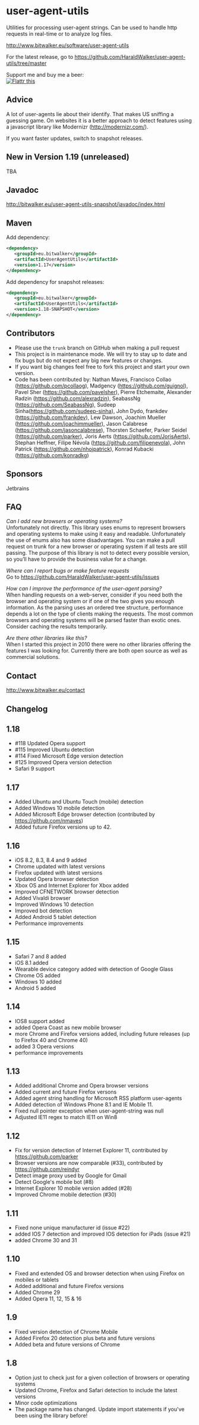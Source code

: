 user-agent-utils
================

Utilities for processing user-agent strings. Can be used to handle http requests in real-time or to analyze log files.

http://www.bitwalker.eu/software/user-agent-utils

For the latest release, go to
https://github.com/HaraldWalker/user-agent-utils/tree/master

Support me and buy me a beer:  
<a href="http://flattr.com/thing/1968218/HaraldWalkeruser-agent-utils-on-GitHub" target="_blank"><img src="http://api.flattr.com/button/flattr-badge-large.png" alt="Flattr this" title="Flattr this" border="0" /></a>

Advice
------
A lot of user-agents lie about their identify. That makes US sniffing a guessing game. On websites it is a better approach to detect features using a javascript library like Modernizr (http://modernizr.com/).  

If you want faster updates, switch to snapshot releases.     

New in Version 1.19 (unreleased)
-------------------
TBA

Javadoc
-------
http://bitwalker.eu/user-agent-utils-snapshot/javadoc/index.html

Maven
-----

Add dependency:
```xml
<dependency>
   <groupId>eu.bitwalker</groupId>
   <artifactId>UserAgentUtils</artifactId>
   <version>1.17</version>
</dependency>
```

Add dependency for snapshot releases:
```xml
<dependency>
   <groupId>eu.bitwalker</groupId>
   <artifactId>UserAgentUtils</artifactId>
   <version>1.18-SNAPSHOT</version>
</dependency>
```

Contributors
------------
* Please use the `trunk` branch on GitHub when making a pull request
* This project is in maintenance mode. We will try to stay up to date and fix bugs but do not expect any big new features or changes. 
* If you want big changes feel free to fork this project and start your own version.
* Code has been contributed by: Nathan Maves, Francisco Collao (https://github.com/pcollaog), Madgency (https://github.com/guignol), Pavel Sher (https://github.com/pavelsher), Pierre Etchemaite, Alexander Radzin (https://github.com/alexradzin), SeabassNg (https://github.com/SeabassNg), Sudeep Sinha(https://github.com/sudeep-sinha), John Dydo, frankdev (https://github.com/frankdev), Lew Dawson, Joachim Mueller (https://github.com/joachimmueller), Jason Calabrese (https://github.com/jasoncalabrese), Thorsten Schaefer, Parker Seidel (https://github.com/parker), Joris Aerts (https://github.com/JorisAerts), Stephan Heffner, Filipe Névola (https://github.com/filipenevola), John Patrick (https://github.com/nhojpatrick), Konrad Kubacki (https://github.com/konradkg)

Sponsors
--------
Jetbrains  


FAQ
---

_Can I add new browsers or operating systems?_  
Unfortunately not directly. This library uses enums to represent browsers and operating systems to make using it easy and readable. Unfortunately the use of enums also has some disadvantages. You can make a pull request on trunk for a new browser or operating system if all tests are still passing. The purpose of this library is not to detect every possible version, so you’ll have to provide the business value for a change.

_Where can I report bugs or make feature requests_  
Go to https://github.com/HaraldWalker/user-agent-utils/issues

_How can I improve the performance of the user-agent parsing?_  
When handling requests on a web-server, consider if you need both the browser and operating system or if one of the two gives you enough information. As the parsing uses an ordered tree structure, performance depends a lot on the type of clients making the requests. The most common browsers and operating systems will be parsed faster than exotic ones. Consider caching the results temporarily.

_Are there other libraries like this?_  
When I started this project in 2010 there were no other libraries offering the features I was looking for. Currently there are both open source as well as commercial solutions.

Contact
-------
http://www.bitwalker.eu/contact  

Changelog
---------

1.18
----
- #118 Updated Opera support
- #115 Improved Ubuntu detection
- #114 Fixed Microsoft Edge version detection
- #125 Improved Opera version detection
- Safari 9 support

1.17
----
- Added Ubuntu and Ubuntu Touch (mobile) detection  
- Added Windows 10 mobile detection  
- Added Microsoft Edge browser detection (contributed by https://github.com/nmaves)  
- Added future Firefox versions up to 42.

1.16
----
- iOS 8.2, 8.3, 8.4 and 9 added
- Chrome updated with latest versions
- Firefox updated with latest versions 
- Updated Opera browser detection
- Xbox OS and Internet Explorer for Xbox added  
- Improved CFNETWORK browser detection 
- Added Vivaldi browser
- Improved Windows 10 detection
- Improved bot detection
- Added Android 5 tablet detection
- Performance improvements

1.15
----
- Safari 7 and 8 added
- iOS 8.1 added
- Wearable device category added with detection of Google Glass
- Chrome OS added
- Windows 10 added
- Android 5 added

1.14
----
- IOS8 support added  
- added Opera Coast as new mobile browser  
- more Chrome and Firefox versions added, including future releases (up to Firefox 40 and Chrome 40)
- added 3 Opera versions  
- performance improvements

1.13  
----  
* Added additional Chrome and Opera browser versions
* Added current and future Firefox versons
* Added agent string handling for Microsoft RSS platform user-agents
* Added detection of Windows Phone 8.1 and IE Mobile 11.
* Fixed null pointer exception when user-agent-string was null
* Adjusted IE11 regex to match IE11 on Win8 


1.12
----
* Fix for version detection of Internet Explorer 11, contributed by https://github.com/parker
* Browser versions are now comparable (#33), contributed by https://github.com/reindyr
* Detect image proxy used by Google for Gmail
* Detect Google's mobile bot (#8)
* Internet Explorer 10 mobile version added (#28)
* Improved Chrome mobile detection (#30)

1.11
----

* Fixed none unique manufacturer id (issue #22)
* added IOS 7 detection and improved IOS detection for iPads (issue #21)
* added Chrome 30 and 31

1.10
----

* Fixed and extended OS and browser detection when using Firefox on mobiles or tablets
* Added additional and future Firefox versions
* Added Chrome 29
* Added Opera 11, 12, 15 & 16 
 
1.9
---

* Fixed version detection of Chrome Mobile
* Added Firefox 20 detection plus beta and future versions
* Added beta and future versions of Chrome

1.8
---

* Option just to check just for a given collection of browsers or operating systems
* Updated Chrome, Firefox and Safari detection to include the latest versions
* Minor code optimizations
* The package name has changed. Update import statements if you've been using the library before! 

